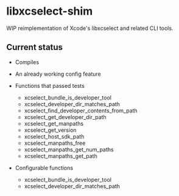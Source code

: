 # libxcselect-shim

WIP reimplementation of Xcode's libxcselect and related CLI tools.

## Current status

- Compiles

- An already working config feature

- Functions that passed tests
    - xcselect_bundle_is_developer_tool
    - xcselect_developer_dir_matches_path
    - xcselect_find_developer_contents_from_path
    - xcselect_get_developer_dir_path
    - xcselect_get_manpaths
    - xcselect_get_version
    - xcselect_host_sdk_path
    - xcselect_manpaths_free
    - xcselect_manpaths_get_num_paths
    - xcselect_manpaths_get_path

- Configurable functions
    - xcselect_bundle_is_developer_tool
    - xcselect_developer_dir_matches_path
